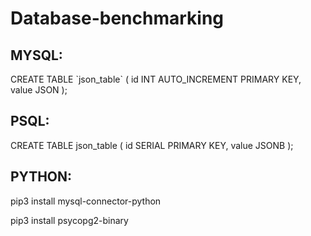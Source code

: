 # Database-benchmarking

## MYSQL:
CREATE TABLE \`json_table\` (
    id INT AUTO_INCREMENT PRIMARY KEY,
    value JSON
);

## PSQL:
CREATE TABLE json_table (
    id SERIAL PRIMARY KEY,
    value JSONB
);

## PYTHON:

pip3 install mysql-connector-python

pip3 install psycopg2-binary

